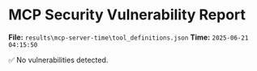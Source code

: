 # MCP Security Vulnerability Report
**File:** `results\mcp-server-time\tool_definitions.json`
**Time:** `2025-06-21 04:15:50`

✅ No vulnerabilities detected.